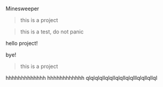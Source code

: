 Minesweeper

> this is a project

> this is a test, do not panic

hello project!

bye!
> this is a project

hhhhhhhhhhhhh
hhhhhhhhhhhh
qlqlqlqllqlqllqlqllqlqlllqlqllqllql

